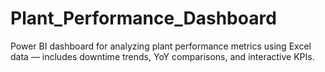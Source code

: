 # Plant_Performance_Dashboard
Power BI dashboard for analyzing plant performance metrics using Excel data — includes downtime trends, YoY comparisons, and interactive KPIs.
